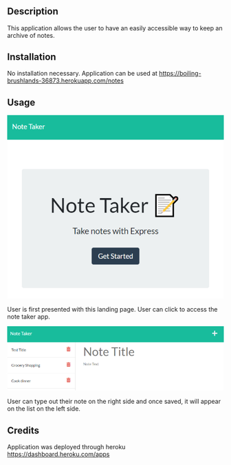 # <Note Taker>

## Description

This application allows the user to have an easily accessible way to keep an archive of notes. 

## Installation

No installation necessary. Application can be used at https://boiling-brushlands-36873.herokuapp.com/notes

## Usage
<img src="./public/assets/images/note-taker-1.png" alt="screenshot of note taker app homepage">

User is first presented with this landing page. User can click to access the note taker app.

<img src="./public/assets/images/note-taker-2.png" alt="screenshot of note taker app">

User can type out their note on the right side and once saved, it will appear on the list on the left side.

## Credits

Application was deployed through heroku https://dashboard.heroku.com/apps

